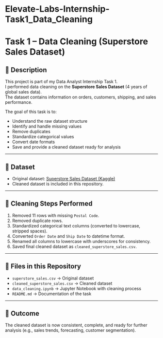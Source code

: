 # Elevate-Labs-Internship-Task1_Data_Cleaning

# Task 1 – Data Cleaning (Superstore Sales Dataset)

## 📌 Description
This project is part of my Data Analyst Internship Task 1.  
I performed data cleaning on the **Superstore Sales Dataset** (4 years of global sales data).  
The dataset contains information on orders, customers, shipping, and sales performance.  

The goal of this task is to:
- Understand the raw dataset structure
- Identify and handle missing values
- Remove duplicates
- Standardize categorical values
- Convert date formats
- Save and provide a cleaned dataset ready for analysis

---

## 📂 Dataset
- Original dataset: [Superstore Sales Dataset (Kaggle)](https://www.kaggle.com/datasets/rohitsahoo/sales-forecasting)
- Cleaned dataset is included in this repository.

---

## 🔧 Cleaning Steps Performed
1. Removed 11 rows with missing `Postal Code`.
2. Removed duplicate rows.
3. Standardized categorical text columns (converted to lowercase, stripped spaces).
4. Converted `Order Date` and `Ship Date` to datetime format.
5. Renamed all columns to lowercase with underscores for consistency.
6. Saved final cleaned dataset as `cleaned_superstore_sales.csv`.

---

## 📑 Files in this Repository
- `superstore_sales.csv` → Original dataset  
- `cleaned_superstore_sales.csv` → Cleaned dataset  
- `data_cleaning.ipynb` → Jupyter Notebook with cleaning process  
- `README.md` → Documentation of the task

---

## 🚀 Outcome
The cleaned dataset is now consistent, complete, and ready for further analysis (e.g., sales trends, forecasting, customer segmentation).
